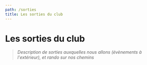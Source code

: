 ```yaml
---
path: /sorties
title: Les sorties du club
---
```


# Les sorties du club

> *Description de sorties auxquelles nous allons (évènements à l'extérieur),
> et rando sur nos chemins*
